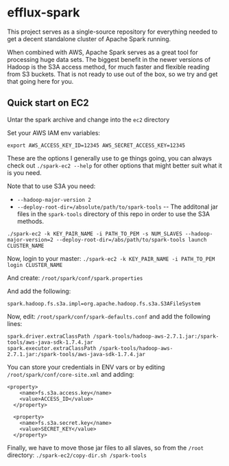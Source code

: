 # efflux-spark
This project serves as a single-source repository for everything needed to get a decent standalone cluster of Apache Spark running.

When combined with AWS, Apache Spark serves as a great tool for processing huge data sets. The biggest benefit in the newer versions of Hadoop is the S3A access method, for much faster and flexible reading from S3 buckets. That is not ready to use out of the box, so we try and get that going here for you.

## Quick start on EC2
Untar the spark archive and change into the `ec2` directory

Set your AWS IAM env variables:

`export AWS_ACCESS_KEY_ID=12345 AWS_SECRET_ACCESS_KEY=12345`

These are the options I generally use to ge things going, you can always check out `./spark-ec2 --help` for other options that might better suit what it is you need.

Note that to use S3A you need:
* `--hadoop-major-version 2`
* `--deploy-root-dir=/absolute/path/to/spark-tools` -- The additonal jar files in the `spark-tools` directory of this repo in order to use the S3A methods.

`./spark-ec2 -k KEY_PAIR_NAME -i PATH_TO_PEM -s NUM_SLAVES --hadoop-major-version=2 --deploy-root-dir=/abs/path/to/spark-tools launch CLUSTER_NAME`

Now, login to your master:
`./spark-ec2 -k KEY_PAIR_NAME -i PATH_TO_PEM login CLUSTER_NAME`

And create: `/root/spark/conf/spark.properties`

And add the following:
```
spark.hadoop.fs.s3a.impl=org.apache.hadoop.fs.s3a.S3AFileSystem
```

Now, edit: `/root/spark/conf/spark-defaults.conf` and add the following lines:
```
spark.driver.extraClassPath /spark-tools/hadoop-aws-2.7.1.jar:/spark-tools/aws-java-sdk-1.7.4.jar
spark.executor.extraClassPath /spark-tools/hadoop-aws-2.7.1.jar:/spark-tools/aws-java-sdk-1.7.4.jar
```

You can store your credentials in ENV vars or by editing `/root/spark/conf/core-site.xml` and adding:
```
<property>
    <name>fs.s3a.access.key</name>
    <value>ACCESS_ID</value>
  </property>

  <property>
    <name>fs.s3a.secret.key</name>
    <value>SECRET_KEY</value>
  </property>
```

Finally, we have to move those jar files to all slaves, so from the `/root` directory:
`./spark-ec2/copy-dir.sh /spark-tools`



